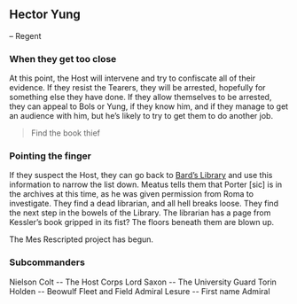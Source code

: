 ## Hector Yung 
– Regent

### When they get too close

At this point, the Host will intervene and try to confiscate all of their evidence. If they resist the Tearers, they will be arrested, hopefully for something else they have done. If they allow themselves to be arrested, they can appeal to Bols or Yung, if they know him, and if they manage to get an audience with him, but he’s likely to try to get them to do another  job.

> Find the book thief
 

### Pointing the finger

If they suspect the Host, they can go back to [Bard’s Library](/l/bards_library) and use this information to narrow the list down. Meatus tells them that Porter [sic] is in the archives at this time, as he was given permission from Roma to investigate. They find a dead librarian, and all hell breaks loose. They find the next step in the bowels of the Library. The librarian has a page from Kessler’s book gripped in its fist? The floors beneath them are blown up.

The Mes Rescripted project has begun.

### Subcommanders

Nielson Colt -- The Host Corps
Lord Saxon -- The University Guard
Torin Holden -- Beowulf Fleet and Field
Admiral Lesure -- First name Admiral
